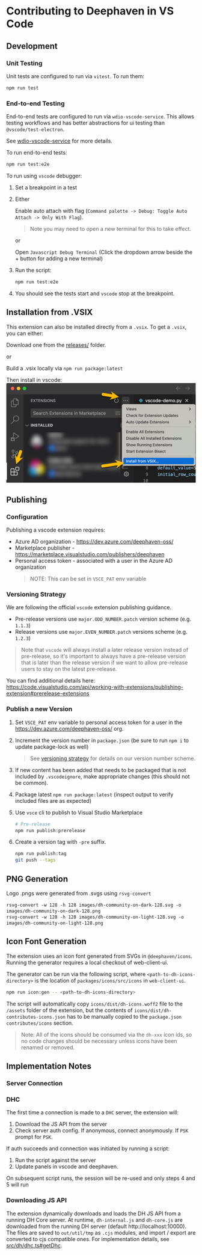 # Contributing to Deephaven in VS Code

## Development

### Unit Testing

Unit tests are configured to run via `vitest`. To run them:

```sh
npm run test
```

### End-to-end Testing

End-to-end tests are configured to run via `wdio-vscode-service`. This allows
testing workflows and has better abstractions for ui testing than `@vscode/test-electron`.

See [wdio-vscode-service](https://www.npmjs.com/package/wdio-vscode-service) for more details.

To run end-to-end tests:

```sh
npm run test:e2e
```

To run using `vscode` debugger:

1. Set a breakpoint in a test
2. Either

   Enable auto attach with flag (`Command palette -> Debug: Toggle Auto Attach -> Only With Flag`).

   > Note you may need to open a new terminal for this to take effect.

   or

   Open `Javascript Debug Terminal` (Click the dropdown arrow beside the + button for adding a new terminal)

3. Run the script:

   ```sh
   npm run test:e2e
   ```

4. You should see the tests start and `vscode` stop at the breakpoint.

## Installation from .VSIX

This extension can also be installed directly from a `.vsix`. To get a `.vsix`, you can either:

Download one from the [releases/](releases/) folder.

or

Build a .vsix locally via `npm run package:latest`

Then install in vscode:
![Install Deephaven in VS Code](docs/install.png)

## Publishing

### Configuration

Publishing a vscode extension requires:

- Azure AD organization - https://dev.azure.com/deephaven-oss/
- Marketplace publisher - https://marketplace.visualstudio.com/publishers/deephaven
- Personal access token - associated with a user in the Azure AD organization
  > NOTE: This can be set in `VSCE_PAT` env variable

### Versioning Strategy

We are following the official `vscode` extension publishing guidance.

- Pre-release versions use `major.ODD_NUMBER.patch` version scheme (e.g. `1.1.3`)
- Release versions use `major.EVEN_NUMBER.patch` versions scheme (e.g. `1.2.3`)

> Note that `vscode` will always install a later release version instead of pre-release, so it's important to always have a pre-release version that is later than the release version if we want to allow pre-release users to stay on the latest pre-release.

You can find additional details here:
https://code.visualstudio.com/api/working-with-extensions/publishing-extension#prerelease-extensions

### Publish a new Version

1. Set `VSCE_PAT` env variable to personal access token for a user in the https://dev.azure.com/deephaven-oss/ org.
1. Increment the version number in `package.json` (be sure to run `npm i` to update package-lock as well)
   > See [versioning strategy](#versioning-strategy) for details on our version number scheme.
1. If new content has been added that needs to be packaged that is not included by `.vscodeignore`, make appropriate changes (this should not be common).
1. Package latest `npm run package:latest` (inspect output to verify included files are as expected)
1. Use `vsce` cli to publish to Visual Studio Marketplace

   ```sh
   # Pre-release
   npm run publish:prerelease
   ```
1. Create a version tag with `-pre` suffix.
   ```sh
   npm run publish:tag
   git push --tags
   ```

## PNG Generation

Logo .pngs were generated from .svgs using `rsvg-convert`

```
rsvg-convert -w 128 -h 128 images/dh-community-on-dark-128.svg -o images/dh-community-on-dark-128.png
rsvg-convert -w 128 -h 128 images/dh-community-on-light-128.svg -o images/dh-community-on-light-128.png
```

## Icon Font Generation
The extension uses an icon font generated from SVGs in `@deephaven/icons`. Running the generator requires a local checkout of web-client-ui.

The generator can be run via the following script, where `<path-to-dh-icons-directory>` is the location of `packages/icons/src/icons` in `web-client-ui`.
```sh
npm run icon:gen -- <path-to-dh-icons-directory>
```

The script will automatically copy `icons/dist/dh-icons.woff2` file to the `/assets` folder of the extension, but the contents of `icons/dist/dh-contributes-icons.json` has to be manually copied to the `package.json` `contributes/icons` section.
> Note: All of the icons should be consumed via the `dh-xxx` icon ids, so no code changes should be necessary unless icons have been renamed or removed.

## Implementation Notes

### Server Connection

### DHC

The first time a connection is made to a `DHC` server, the extension will:

1. Download the JS API from the server
2. Check server auth config. If anonymous, connect anonymously. If `PSK` prompt for `PSK`.

If auth succeeds and connection was initiated by running a script:

1. Run the script against the server
2. Update panels in vscode and deephaven.

On subsequent script runs, the session will be re-used and only steps 4 and 5 will run

### Downloading JS API

The extension dynamically downloads and loads the DH JS API from a running DH Core server. At runtime, `dh-internal.js` and `dh-core.js` are downloaded from the running DH server (default http://localhost:10000). The files are saved to `out/util/tmp` as `.cjs` modules, and import / export are converted to cjs compatible ones. For implementation details, see [src/dh/dhc.ts#getDhc](https://github.com/deephaven/vscode-deephaven/blob/main/src/dh/dhc.ts#L62).
